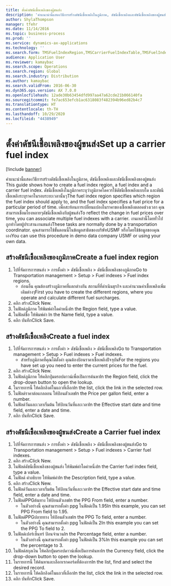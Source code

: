```yaml
---
title: ตั้งค่าดัชนีเชื้อเพลิงของผู้ขนส่ง
description: 'คำแนะนำนี้แสดงวิธีการสร้างดัชนีเชื้อเพลิงในภูมิภาค, ดัชนีเชื้อเพลิงและดัชนีเชื้อเพลิงของผู้ขนส่ง '
author: ShylaThompson
manager: tfehr
ms.date: 11/14/2016
ms.topic: business-process
ms.prod: ''
ms.service: dynamics-ax-applications
ms.technology: ''
ms.search.form: TMSFuelIndexRegion,TMSCarrierFuelIndexTable,TMSFuelIndex
audience: Application User
ms.reviewer: kamaybac
ms.search.scope: Operations
ms.search.region: Global
ms.search.industry: Distribution
ms.author: kamaybac
ms.search.validFrom: 2016-06-30
ms.dyn365.ops.version: AX 7.0.0
ms.openlocfilehash: 12ade30b63454dfd997aa47a62cde21b066140fa
ms.sourcegitcommit: fe7ac653efcb1ac6318083f482394b96ed82b4c7
ms.translationtype: HT
ms.contentlocale: th-TH
ms.lasthandoff: 10/29/2020
ms.locfileid: "4438949"
---
```

# <a name="set-up-a-carrier-fuel-index"></a><span data-ttu-id="bd076-103">ตั้งค่าดัชนีเชื้อเพลิงของผู้ขนส่ง</span><span class="sxs-lookup"><span data-stu-id="bd076-103">Set up a carrier fuel index</span></span>

[!include [banner](../../includes/banner.md)]

<span data-ttu-id="bd076-104">คำแนะนำนี้แสดงวิธีการสร้างดัชนีเชื้อเพลิงในภูมิภาค, ดัชนีเชื้อเพลิงและดัชนีเชื้อเพลิงของผู้ขนส่ง </span><span class="sxs-lookup"><span data-stu-id="bd076-104">This guide shows how to create a fuel index region, a fuel index and a carrier fuel index.</span></span> <span data-ttu-id="bd076-105">ดัชนีเชื้อเพลิงในภูมิภาคระบุว่าภูมิภาคใดควรใช้ดัชนีเชื้อเพลิงแบบใด และดัชนีเชื้อเพลิงระบุราคาในรอบระยะเวลานั้นๆ</span><span class="sxs-lookup"><span data-stu-id="bd076-105">The fuel index region specifies which region the fuel index should apply to, and the fuel index specifies a fuel price for a particular period of time.</span></span> <span data-ttu-id="bd076-106">เพื่อสะท้อนการเปลี่ยนแปลงในราคาของเชื้อเพลิงตลอดช่วงเวลา คุณสามารถเชื่อมโยงหลายๆดัชนีเชื้อเพลิงกับผู้ขนส่ง</span><span class="sxs-lookup"><span data-stu-id="bd076-106">To reflect the change in fuel prices over time, you can associate multiple fuel indexes with a carrier.</span></span>  <span data-ttu-id="bd076-107">งานเหล่านี้โดยทั่วไปถูกทำโดยผู้ประสานงานขนส่ง</span><span class="sxs-lookup"><span data-stu-id="bd076-107">These tasks are normally done by a transportation coordinator.</span></span> <span data-ttu-id="bd076-108">คุณสามารถใช้ขั้นตอนนี้ในข้อมูลสาธิตของบริษัทUSMF หรือโดยใช้ข้อมูลของคุณเอง</span><span class="sxs-lookup"><span data-stu-id="bd076-108">You can use this procedure in demo data company USMF or using your own data.</span></span>


## <a name="create-a-fuel-index-region"></a><span data-ttu-id="bd076-109">สร้างดัชนีเชื้อเพลิงของภูมิภาค</span><span class="sxs-lookup"><span data-stu-id="bd076-109">Create a fuel index region</span></span>
1. <span data-ttu-id="bd076-110">ไปที่จัดการการขนส่ง > การตั้งค่า > ดัชนีเชื้อเพลิง > ดัชนีเชื้อเพลิงของภูมิภาค</span><span class="sxs-lookup"><span data-stu-id="bd076-110">Go to Transportation management > Setup > Fuel indexes > Fuel index regions.</span></span>
    * <span data-ttu-id="bd076-111">ก่อนอื่น คุณต้องสร้างภูมิภาคที่แตกต่างกัน สถานที่ที่ดำเนินธุรกิจ และคำนวณค่าเชื้อเพลิงเพิ่มเติมต่างๆ</span><span class="sxs-lookup"><span data-stu-id="bd076-111">First you have to create the different regions, where you operate and calculate different fuel surcharges.</span></span>  
2. <span data-ttu-id="bd076-112">คลิก สร้าง</span><span class="sxs-lookup"><span data-stu-id="bd076-112">Click New.</span></span>
3. <span data-ttu-id="bd076-113">ในฟิลด์ภูมิภาค ให้พิมพ์ค่าใดค่าหนึ่ง</span><span class="sxs-lookup"><span data-stu-id="bd076-113">In the Region field, type a value.</span></span>
4. <span data-ttu-id="bd076-114">ในฟิลด์ชื่อ ให้พิมพ์ค่า </span><span class="sxs-lookup"><span data-stu-id="bd076-114">In the Name field, type a value.</span></span>
5. <span data-ttu-id="bd076-115">คลิก บันทึก</span><span class="sxs-lookup"><span data-stu-id="bd076-115">Click Save.</span></span>

## <a name="create-a-fuel-index"></a><span data-ttu-id="bd076-116">สร้างดัชนีเชื้อเพลิง</span><span class="sxs-lookup"><span data-stu-id="bd076-116">Create a fuel index</span></span>
1. <span data-ttu-id="bd076-117">ไปที่จัดการการขนส่ง > การตั้งค่า > ดัชนีเชื้อเพลิง > ดัชนีเชื้อเพลิง</span><span class="sxs-lookup"><span data-stu-id="bd076-117">Go to Transportation management > Setup > Fuel indexes > Fuel indexes.</span></span>
    * <span data-ttu-id="bd076-118">สำหรับภูมิภาคที่คุณได้ตั้งค่า คุณต้องป้อนราคาเชื้อเพลิงปัจจุบัน</span><span class="sxs-lookup"><span data-stu-id="bd076-118">For the regions you have set up you need to enter the current prices for the fuel.</span></span>  
2. <span data-ttu-id="bd076-119">คลิก สร้าง</span><span class="sxs-lookup"><span data-stu-id="bd076-119">Click New.</span></span>
3. <span data-ttu-id="bd076-120">ในฟิลด์ภูมิภาค ให้คลิกปุ่มดรอปดาวน์เพื่อเปิดการค้นหา</span><span class="sxs-lookup"><span data-stu-id="bd076-120">In the Region field, click the drop-down button to open the lookup.</span></span>
4. <span data-ttu-id="bd076-121">ในรายการนี้ ให้คลิกลิงค์ในแถวที่เลือก</span><span class="sxs-lookup"><span data-stu-id="bd076-121">In the list, click the link in the selected row.</span></span>
5. <span data-ttu-id="bd076-122">ในฟิลด์ราคาต่อแกลลอน ให้ป้อนตัวเลข</span><span class="sxs-lookup"><span data-stu-id="bd076-122">In the Price per gallon field, enter a number.</span></span>
6. <span data-ttu-id="bd076-123">ในฟิลด์วันและเวลาเริ่มต้น ให้ป้อนวันที่และเวลา</span><span class="sxs-lookup"><span data-stu-id="bd076-123">In the Effective start date and time field, enter a date and time.</span></span>
7. <span data-ttu-id="bd076-124">คลิก บันทึก</span><span class="sxs-lookup"><span data-stu-id="bd076-124">Click Save.</span></span>

## <a name="create-a-carrier-fuel-index"></a><span data-ttu-id="bd076-125">สร้างดัชนีเชื้อเพลิงของผู้ขนส่ง</span><span class="sxs-lookup"><span data-stu-id="bd076-125">Create a Carrier fuel index</span></span>
1. <span data-ttu-id="bd076-126">ไปที่จัดการการขนส่ง > การตั้งค่า > ดัชนีเชื้อเพลิง > ดัชนีเชื้อเพลิงของผู้ขนส่ง</span><span class="sxs-lookup"><span data-stu-id="bd076-126">Go to Transportation management > Setup > Fuel indexes > Carrier fuel indexes.</span></span>
2. <span data-ttu-id="bd076-127">คลิก สร้าง</span><span class="sxs-lookup"><span data-stu-id="bd076-127">Click New.</span></span>
3. <span data-ttu-id="bd076-128">ในฟิลด์ดัชนีเชื้อเพลิงของผู้ขนส่ง ให้พิมพ์ค่าใดค่าหนึ่ง</span><span class="sxs-lookup"><span data-stu-id="bd076-128">In the Carrier fuel index field, type a value.</span></span>
4. <span data-ttu-id="bd076-129">ในฟิลด์ คำอธิบาย ให้พิมพ์ค่า</span><span class="sxs-lookup"><span data-stu-id="bd076-129">In the Description field, type a value.</span></span>
5. <span data-ttu-id="bd076-130">คลิก สร้าง</span><span class="sxs-lookup"><span data-stu-id="bd076-130">Click New.</span></span>
6. <span data-ttu-id="bd076-131">ในฟิลด์วันและเวลาเริ่มต้น ให้ป้อนวันที่และเวลา</span><span class="sxs-lookup"><span data-stu-id="bd076-131">In the Effective start date and time field, enter a date and time.</span></span>
7. <span data-ttu-id="bd076-132">ในฟิลด์PPGต้นทาง ให้ป้อนตัวเลข</span><span class="sxs-lookup"><span data-stu-id="bd076-132">In the PPG From field, enter a number.</span></span>
    * <span data-ttu-id="bd076-133">ในตัวอย่างนี้ คุณสามารถตั้งค่า ppg ในฟิลด์เป็น 1.95</span><span class="sxs-lookup"><span data-stu-id="bd076-133">In this example, you can set PPG From field to 1.95.</span></span>  
8. <span data-ttu-id="bd076-134">ในฟิลด์PPGปลายทาง ให้ป้อนตัวเลข</span><span class="sxs-lookup"><span data-stu-id="bd076-134">In the PPG To field, enter a number.</span></span>
    * <span data-ttu-id="bd076-135">ในตัวอย่างนี้ คุณสามารถตั้งค่า ppg ในฟิลด์เป็น 2</span><span class="sxs-lookup"><span data-stu-id="bd076-135">In this example you can set the PPG To field to 2.</span></span>  
9. <span data-ttu-id="bd076-136">ในฟิลด์เปอร์เซ็นทร์ ป้อนจำนวน</span><span class="sxs-lookup"><span data-stu-id="bd076-136">In the Percentage field, enter a number.</span></span>
    * <span data-ttu-id="bd076-137">ในตัวอย่างนี้ คุณสามารถตั้งค่า ppg ในฟิลด์เป็น 3%</span><span class="sxs-lookup"><span data-stu-id="bd076-137">In this example you can set the percentage to 3.</span></span>  
10. <span data-ttu-id="bd076-138">ในฟิลด์สกุลเงิน ให้คลิกปุ่มดรอปดาวน์เพื่อเปิดการค้นหา</span><span class="sxs-lookup"><span data-stu-id="bd076-138">In the Currency field, click the drop-down button to open the lookup.</span></span>
11. <span data-ttu-id="bd076-139">ในรายการนี้ ให้ค้นหาและเลือกเรกคอร์ดที่ต้องการ</span><span class="sxs-lookup"><span data-stu-id="bd076-139">In the list, find and select the desired record.</span></span>
12. <span data-ttu-id="bd076-140">ในรายการนี้ ให้คลิกลิงค์ในแถวที่เลือก</span><span class="sxs-lookup"><span data-stu-id="bd076-140">In the list, click the link in the selected row.</span></span>
13. <span data-ttu-id="bd076-141">คลิก บันทึก</span><span class="sxs-lookup"><span data-stu-id="bd076-141">Click Save.</span></span>

